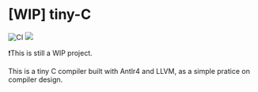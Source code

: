 # [WIP] tiny-C
![CI](https://img.shields.io/github/workflow/status/Locietta/tiny-C/CI/main)
![](https://img.shields.io/github/license/Locietta/xanmod-kernel-WSL2)

❗This is still a WIP project.

This is a tiny C compiler built with Antlr4 and LLVM, as a simple pratice on compiler design.
